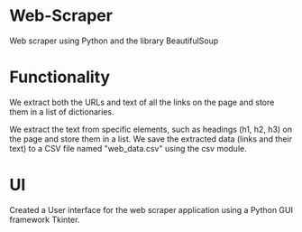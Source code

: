 # Web-Scraper

Web scraper using Python and the library BeautifulSoup

# Functionality

We extract both the URLs and text of all the links on the page and store them in a list of dictionaries.

We extract the text from specific elements, such as headings (h1, h2, h3) on the page and store them in a list.
We save the extracted data (links and their text) to a CSV file named "web_data.csv" using the csv module.

# UI 

Created a User interface for the web scraper application using a Python GUI framework Tkinter.
